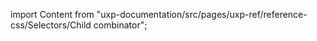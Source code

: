 
import Content from "uxp-documentation/src/pages/uxp-ref/reference-css/Selectors/Child combinator";

<Content query="product=xd"/>
